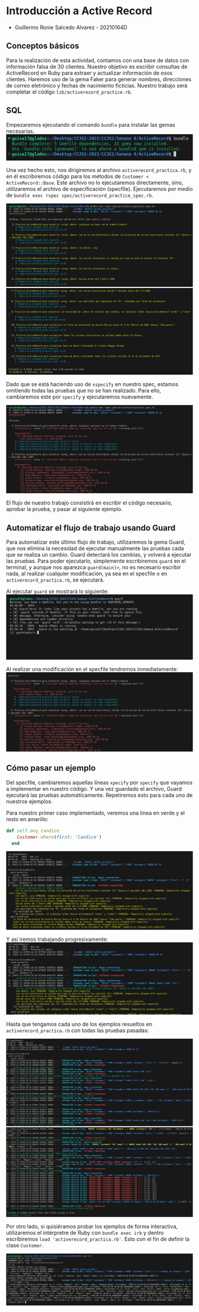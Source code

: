 # Introducción a Active Record

- Guillermo Ronie Salcedo Alvarez - 20210164D

## Conceptos básicos

Para la realización de esta actividad, contamos con una base de datos con información falsa de 30 clientes. Nuestro objetivo es escribir consultas de ActiveRecord en Ruby para extraer y actualizar información de esos clientes. Haremos uso de la gema Faker para generar nombres, direcciones de correo eletrónico y fechas de nacimiento ficticias. Nuestro trabajo será completar el código `lib/activerecord_practice.rb`.


## SQL

Empezaremos ejecutando el comando `bundle` para instalar las gemas necesarias.
![Alt text](img/image.png)

Una vez hecho esto, nos dirigiremos al archivo `activerecord_practica.rb`, y en él escribiremos código para los métodos de `Customer < ActiveRecord::Base`. Este archivo no lo ejecutaremos directamente, sino, utilizaremos el archivo de especificación (specfile). Ejecutaremos por medio de `bundle exec rspec spec/activerecord_practice_spec.rb`.

![Alt text](img/image-1.png)
![Alt text](img/image-2.png)

Dado que se está haciendo uso de `xspecify` en nuestro spec, estamos omitiendo todas las pruebas que no se han realizado. Para ello, cambiaremos este por `specify` y ejecutaremos nuevamente.

![Alt text](img/image-3.png)

El flujo de nuestro trabajo consistirá en escribir el código necesario, aprobar la prueba, y  pasar al siguiente ejemplo.


## Automatizar el flujo de trabajo usando Guard

Para automatizar este último flujo de trabajo, utilizaremos la gema Guard, que nos elimina la necesidad de ejecutar manualmente las pruebas cada que se realiza un cambio. Guard detectará los cambias, y volverá a ejecutar las pruebas. Para poder ejecutarlo, simplemente escribiremos `guard` en el terminal, y aunque nos aparezca `guard(main)>`, no es necesario escribir nada, al realizar cualquier modificación, ya sea en el specfile o en `activerecord_practica.rb`, se ejecutará.

Al ejecutar `guard` se mostrará lo siguiente:
![Alt text](img/image-4.png)

Al realizar una modificación en el specfile tendremos inmediatamente:
![Alt text](img/image-5.png)


## Cómo pasar un ejemplo

Del specfile, cambiaremos aquellas líneas `xpecify` por `specify` que vayamos a implementar en nuestro código. Y una vez guardado el archivo, Guard ejecutará las pruebas automáticamente. Repetiremos esto para cada uno de nuestros ejemplos. 

Para nuestro primer caso implementado, veremos una línea en verde y el resto en amarillo:
```ruby
def self.any_candice
    Customer.where(first: 'Candice')
  end
```
![Alt text](img/image-6.png)

Y así iremos trabajando progresivamente:
![Alt text](img/image-7.png)

Hasta que tengamos cada uno de los ejemplos resueltos en `activerecord_practica.rb` con todas las pruebas pasadas:

![Alt text](img/image-8.png)
![Alt text](img/image-9.png)

Por otro lado, si quisiéramos probar los ejemplos de forma interactiva, utilizaremos el intérpretre de Ruby con `bundle exec irb` y dentro escribiremos `load 'activerecord_practica.rb'`. Esto con el fin de definir la clase `Customer`.

![Alt text](img/image-10.png)
